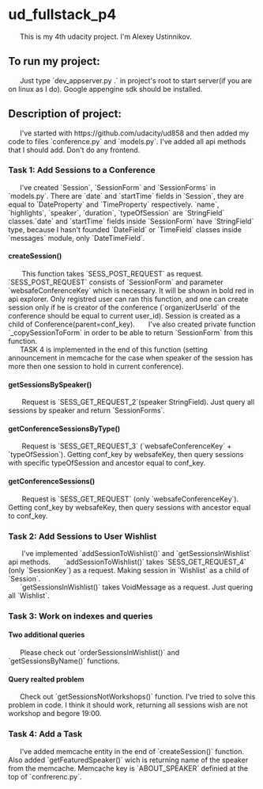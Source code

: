 <h1> ud_fullstack_p4 </h1>
&nbsp;&nbsp;&nbsp;&nbsp;&nbsp;&nbsp;This is my 4th udacity project. I'm Alexey Ustinnikov.
<h2> To run my project:</h2>
&nbsp;&nbsp;&nbsp;&nbsp;&nbsp;&nbsp;Just type `dev_appserver.py .` in project's root to start server(if you are on linux as I do). Google appengine sdk should be installed.
<h2>Description of project:</h2>
&nbsp;&nbsp;&nbsp;&nbsp;&nbsp;&nbsp;I've started with https://github.com/udacity/ud858 and then added my code to files `conference.py` and `models.py`. I've added all api methods that I should add. Don't do any frontend.
<h3>Task 1: Add Sessions to a Conference</h3>
&nbsp;&nbsp;&nbsp;&nbsp;&nbsp;&nbsp;I've created `Session`, `SessionForm` and `SessionForms` in `models.py`. There are `date` and `startTime` fields in `Session`, they are equal to `DateProperty` and `TimeProperty` respectively. `name`, `highlights`, `speaker`, `duration`, `typeOfSession` are `StringField` classes.`date` and `startTime` fields inside `SessionForm` have `StringField` type, because I hasn't founded `DateField` or `TimeField` classes inside `messages`   module, only `DateTimeField`.<br>
<h4>createSession()</h4>
&nbsp;&nbsp;&nbsp;&nbsp;&nbsp;&nbsp; This function takes `SESS_POST_REQUEST` as request. `SESS_POST_REQUEST` consists of `SessionForm` and parameter `websafeConferenceKey` which is necessary. It will be shown in bold red in api explorer. Only registred user can ran this function, and one can create session only if he is creator of the conference (`organizerUserId` of the conference should be equal to current user_id). Session is created as a child of Conference(parent=conf_key).
&nbsp;&nbsp;&nbsp;&nbsp;&nbsp;&nbsp;I've also created private function `_copySessionToForm` in order to be able to return `SessionForm` from this function.<br>
&nbsp;&nbsp;&nbsp;&nbsp;&nbsp;&nbsp;TASK 4 is implemented in the end of this function (setting announcement in memcache for the case when speaker of the session has more then one session to hold in current conference).
<h4>getSessionsBySpeaker()</h4>
&nbsp;&nbsp;&nbsp;&nbsp;&nbsp;&nbsp; Request is `SESS_GET_REQUEST_2`(speaker StringField). Just query all sessions by speaker and return `SessionForms`.
<h4>getConferenceSessionsByType()</h4>
&nbsp;&nbsp;&nbsp;&nbsp;&nbsp;&nbsp; Request is `SESS_GET_REQUEST_3` (`websafeConferenceKey` + `typeOfSession`). Getting conf_key by websafeKey, then query sessions with specific typeOfSession and ancestor equal to conf_key.
<h4>getConferenceSessions()</h4>
&nbsp;&nbsp;&nbsp;&nbsp;&nbsp;&nbsp; Request is `SESS_GET_REQUEST` (only `websafeConferenceKey`). Getting conf_key by websafeKey, then query sessions with  ancestor equal to conf_key.
<h3>Task 2: Add Sessions to User Wishlist</h3>
&nbsp;&nbsp;&nbsp;&nbsp;&nbsp;&nbsp; I've implemented `addSessionToWishlist()` and `getSessionsInWishlist` api methods. 
&nbsp;&nbsp;&nbsp;&nbsp;&nbsp;&nbsp;`addSessionToWishlist()` takes `SESS_GET_REQUEST_4` (only `SessionKey`) as a request. Making session in `Wishlist` as a child of `Session`.<br>
&nbsp;&nbsp;&nbsp;&nbsp;&nbsp;&nbsp;`getSessionsInWishlist()` takes VoidMessage as a request. Just quering all `Wishlist`.
<h3>Task 3: Work on indexes and queries</h3>
<h4>Two additional queries</h4>
&nbsp;&nbsp;&nbsp;&nbsp;&nbsp;&nbsp;Please check out `orderSessionsInWishlist()` and `getSessionsByName()` functions.
<h4>Query realted problem</h4>
&nbsp;&nbsp;&nbsp;&nbsp;&nbsp;&nbsp;Check out `getSessionsNotWorkshops()` function. I've tried to solve this problem in code. I think it should work, returning all sessions wish are not workshop and begore 19:00.
<h3>Task 4: Add a Task</h3>
&nbsp;&nbsp;&nbsp;&nbsp;&nbsp;&nbsp;I've added memcache entity in the end of `createSession()` function. Also added `getFeaturedSpeaker()` wich is returning name of the speaker from the memcache. Memcache key is `ABOUT_SPEAKER` definied at the top of `confrerenc.py`.




